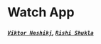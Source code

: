 # Watch App
##### [`Viktor Neshikj`](https://github.com/vneshikj), [`Rishi Shukla`](https://github.com/rish-shuk)

